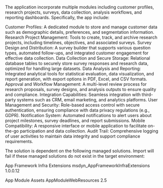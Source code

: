The application incorporate multiple modules including customer profiles, research projects, surveys, data collection, analysis workflows, and reporting dashboards. Specifically, the app include:

Customer Profiles: A dedicated module to store and manage customer data such as demographic details, preferences, and segmentation information.
Research Project Management: Tools to create, track, and archive research projects, including timelines, objectives, and associated surveys.
Survey Design and Distribution: A survey builder that supports various question types, automated follow-ups, and integrated customer engagement for effective data collection.
Data Collection and Secure Storage: Relational database tables to securely store survey responses and research data, optimized for handling large datasets.
Data Analysis and Reporting: Integrated analytical tools for statistical evaluation, data visualization, and report generation, with export options in PDF, Excel, and CSV formats.
Approval and Workflow Management: A multi-level review process for research proposals, survey designs, and analysis outputs to ensure quality and compliance.
Integration Capabilities: Seamless integration with third-party systems such as CRM, email marketing, and analytics platforms.
User Management and Security: Role-based access control with secure authentication, ensuring compliance with data privacy regulations (e.g., GDPR).
Notification System: Automated notifications to alert users about project milestones, survey deadlines, and report submissions.
Mobile Compatibility: A responsive interface or mobile application to facilitate on-the-go participation and data collection.
Audit Trail: Comprehensive logging of user activities to maintain data integrity and support compliance requirements.


The solution is dependent on the following managed solutions. Import will fail if these managed solutions do not exist in the target environment:

App Framework Infra Extensions
msdyn_AppFrameworkInfraExtensions
1.0.0.12

App Module Assets
AppModuleWebResources
2.5
